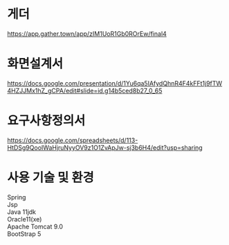# 게더  
https://app.gather.town/app/zIM1UoR1Gb0ROrEw/final4  

# 화면설계서  
https://docs.google.com/presentation/d/1Yu6qa5IAfydQhnR4F4kFFt1j9fTW4HZJJMx1hZ_gCPA/edit#slide=id.g14b5ced8b27_0_65  

# 요구사항정의서  
https://docs.google.com/spreadsheets/d/113-HtDSg9QooIWaHjruNyyOV9z1O1ZvApJw-sj3b6H4/edit?usp=sharing

# 사용 기술 및 환경  
Spring  
Jsp  
Java 11jdk  
Oracle11(xe)  
Apache Tomcat 9.0  
BootStrap 5  



